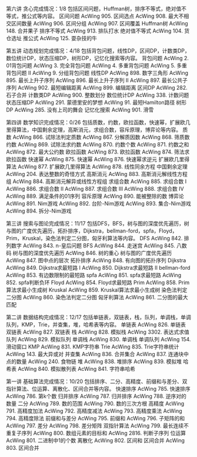 第六讲 贪心完成情况：1/8
包括区间问题，Huffman树，排序不等式，绝对值不等式，推公式等内容。
区间问题
AcWing 905. 区间选点
AcWing 908. 最大不相交区间数量
AcWing 906. 区间分组
AcWing 907. 区间覆盖
Huffman树
AcWing 148. 合并果子
排序不等式
AcWing 913. 排队打水
绝对值不等式
AcWing 104. 货仓选址
推公式
AcWing 125. 耍杂技的牛

第五讲 动态规划完成情况：4/18
包括背包问题，线性DP，区间DP，计数类DP，数位统计DP，状态压缩DP，树形DP，记忆化搜索等内容。
背包问题
AcWing 2. 01背包问题
AcWing 3. 完全背包问题
AcWing 4. 多重背包问题
AcWing 5. 多重背包问题 II
AcWing 9. 分组背包问题
线性DP
AcWing 898. 数字三角形
AcWing 895. 最长上升子序列
AcWing 896. 最长上升子序列 II
AcWing 897. 最长公共子序列
AcWing 902. 最短编辑距离
AcWing 899. 编辑距离
区间DP
AcWing 282. 石子合并
计数类DP
AcWing 900. 整数划分
数位统计DP
AcWing 338. 计数问题
状态压缩DP
AcWing 291. 蒙德里安的梦想
AcWing 91. 最短Hamilton路径
树形DP
AcWing 285. 没有上司的舞会
记忆化搜索
AcWing 901. 滑雪

第四讲 数学知识完成情况：0/26
包括质数，约数，欧拉函数，快速幂，扩展欧几里得算法，中国剩余定理，高斯消元，求组合数，容斥原理，博弈论等内容。
质数
AcWing 866. 试除法判定质数
AcWing 867. 分解质因数
AcWing 868. 筛质数
约数
AcWing 869. 试除法求约数
AcWing 870. 约数个数
AcWing 871. 约数之和
AcWing 872. 最大公约数
欧拉函数
AcWing 873. 欧拉函数
AcWing 874. 筛法求欧拉函数
快速幂
AcWing 875. 快速幂
AcWing 876. 快速幂求逆元
扩展欧几里得算法
AcWing 877. 扩展欧几里得算法
AcWing 878. 线性同余方程
中国剩余定理
AcWing 204. 表达整数的奇怪方式
高斯消元
AcWing 883. 高斯消元解线性方程组
AcWing 884. 高斯消元解异或线性方程组
求组合数
AcWing 885. 求组合数 I
AcWing 886. 求组合数 II
AcWing 887. 求组合数 III
AcWing 888. 求组合数 IV
AcWing 889. 满足条件的01序列
容斥原理
AcWing 890. 能被整除的数
博弈论
AcWing 891. Nim游戏
AcWing 892. 台阶-Nim游戏
AcWing 893. 集合-Nim游戏
AcWing 894. 拆分-Nim游戏

第三讲 搜索与图论完成情况：11/17
包括DFS，BFS，树与图的深度优先遍历，树与图的广度优先遍历，拓扑排序，Dijkstra，bellman-ford，spfa，Floyd，Prim，Kruskal，染色法判定二分图，匈牙利算法等内容。
DFS
AcWing 842. 排列数字
AcWing 843. n-皇后问题
BFS
AcWing 844. 走迷宫
AcWing 845. 八数码
树与图的深度优先遍历
AcWing 846. 树的重心
树与图的广度优先遍历
AcWing 847. 图中点的层次
拓扑排序
AcWing 848. 有向图的拓扑序列
Dijkstra
AcWing 849. Dijkstra求最短路 I
AcWing 850. Dijkstra求最短路 II
bellman-ford
AcWing 853. 有边数限制的最短路
spfa
AcWing 851. spfa求最短路
AcWing 852. spfa判断负环
Floyd
AcWing 854. Floyd求最短路
Prim
AcWing 858. Prim算法求最小生成树
Kruskal
AcWing 859. Kruskal算法求最小生成树
染色法判定二分图
AcWing 860. 染色法判定二分图
匈牙利算法
AcWing 861. 二分图的最大匹配

第二讲 数据结构完成情况：12/17
包括单链表，双链表，栈，队列，单调栈，单调队列，KMP，Trie，并查集，堆，哈希表等内容。
单链表
AcWing 826. 单链表
双链表
AcWing 827. 双链表
栈
AcWing 828. 模拟栈
AcWing 3302. 表达式求值
队列
AcWing 829. 模拟队列
单调栈
AcWing 830. 单调栈
单调队列
AcWing 154. 滑动窗口
KMP
AcWing 831. KMP字符串
Trie
AcWing 835. Trie字符串统计
AcWing 143. 最大异或对
并查集
AcWing 836. 合并集合
AcWing 837. 连通块中点的数量
AcWing 240. 食物链
堆
AcWing 838. 堆排序
AcWing 839. 模拟堆
哈希表
AcWing 840. 模拟散列表
AcWing 841. 字符串哈希

第一讲 基础算法完成情况：10/20
包括排序、二分、高精度、前缀和与差分、双指针算法、位运算、离散化、区间合并等内容。
快速排序
AcWing 785. 快速排序
AcWing 786. 第k个数
归并排序
AcWing 787. 归并排序
AcWing 788. 逆序对的数量
二分
AcWing 789. 数的范围
AcWing 790. 数的三次方根
高精度
AcWing 791. 高精度加法
AcWing 792. 高精度减法
AcWing 793. 高精度乘法
AcWing 794. 高精度除法
前缀和与差分
AcWing 795. 前缀和
AcWing 796. 子矩阵的和
AcWing 797. 差分
AcWing 798. 差分矩阵
双指针算法
AcWing 799. 最长连续不重复子序列
AcWing 800. 数组元素的目标和
AcWing 2816. 判断子序列
位运算
AcWing 801. 二进制中1的个数
离散化
AcWing 802. 区间和
区间合并
AcWing 803. 区间合并
